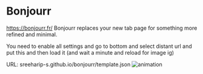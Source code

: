 # Bonjourr
https://bonjourr.fr/ 
Bonjourr replaces your new tab page for something more refined and minimal. 

You need to enable all settings and go to bottom and select distant url and put this and then load it (and wait a minute and reload for image ig)

URL: sreeharip-s.github.io/bonjourr/template.json
![animation](chrome_EaGrgi1Uqm.gif)
